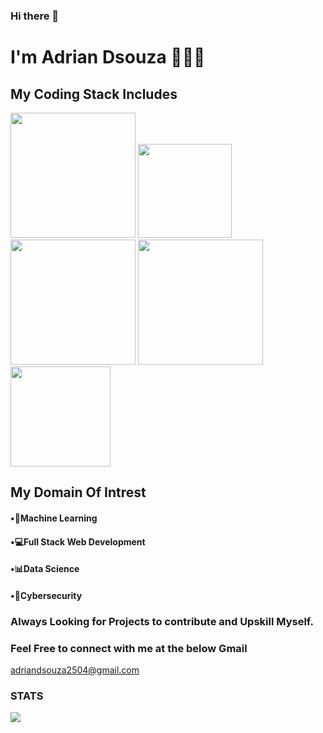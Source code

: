 ### Hi there 👋 
# I'm Adrian Dsouza 👨🏻‍💻

## My Coding Stack Includes 
<img src="https://user-images.githubusercontent.com/60578726/122199971-3a28f880-ceb8-11eb-8472-0c3e392f63f5.png" height="200px" width="200px">    <img src="https://user-images.githubusercontent.com/60578726/122200012-43b26080-ceb8-11eb-936e-0ee0b4841c64.png" height="150px" width="150px">    <img src="https://user-images.githubusercontent.com/60578726/122200037-4a40d800-ceb8-11eb-8d98-6284b0e486d2.png" height="200px" width="200px">    <img src="https://img.icons8.com/color/452/c-programming.png"  height="200px" width="200px"> <img src="https://upload.wikimedia.org/wikipedia/commons/6/6a/JavaScript-logo.png" width="160px" height="160px">

## My Domain Of Intrest
#### •🧠Machine Learning 
#### •💻Full Stack Web Development
#### •📊Data Science
#### •🔐Cybersecurity

### Always Looking for Projects to contribute and Upskill Myself.

### Feel Free to connect with me at the below Gmail
adriandsouza2504@gmail.com

### STATS  
<img src="https://github-readme-stats.vercel.app/api?username=adrian2504&&show_icons=true&title_color=ffffff&icon_color=bb2acf&text_color=daf7dc&bg_color=151515">




<!--
![Visitor Count](https://profile-counter.glitch.me/{adrian2504}/count.svg)
**adrian2504/adrian2504** is a ✨ _special_ ✨ repository because its `README.md` (this file) appears on your GitHub profile.

Here are some ideas to get you started:

- 🔭 I’m currently working on ...
- 🌱 I’m currently learning ...
- 👯 I’m looking to collaborate on ...
- 🤔 I’m looking for help with ...
- 💬 Ask me about ...
- 📫 How to reach me: ...
- 😄 Pronouns: ...
- ⚡ Fun fact: ...
-->
